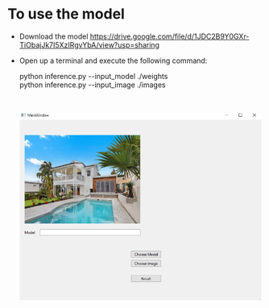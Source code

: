 # To use the model</br>

* Download the model https://drive.google.com/file/d/1JDC2B9Y0GXr-TiObajJk7I5XzIRgvYbA/view?usp=sharing<br>
* Open up a terminal and execute the following command:</br>
  
  python inference.py --input_model ./weights </br>
  python inference.py --input_image ./images  </br>
  </br>
  </br>
  
  <img src='https://github.com/Parisa-Bagherzadeh/DeepLearning/blob/main/UNet_day2night/ui/form.png' width='650'/>

  


  


